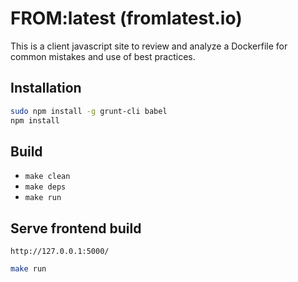 # FROM:latest (fromlatest.io)

This is a client javascript site to review and analyze a Dockerfile for common mistakes and use of best practices.

## Installation
```bash
sudo npm install -g grunt-cli babel
npm install
```

## Build
- `make clean`
- `make deps`
- `make run`

## Serve frontend build
`http://127.0.0.1:5000/`

```bash
make run
```
